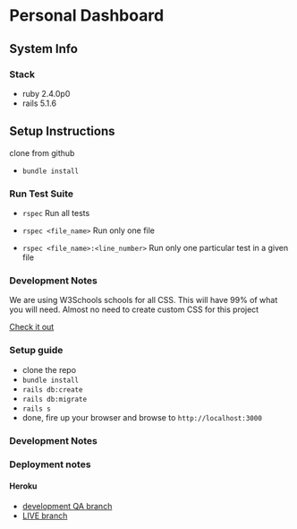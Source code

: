 # Personal Dashboard

## System Info

### Stack
- ruby 2.4.0p0
- rails 5.1.6

## Setup Instructions
clone from github

- `bundle install`

### Run Test Suite
- `rspec` Run all tests

- `rspec <file_name>` Run only one file

- `rspec <file_name>:<line_number>` Run only one particular test in a given file

### Development Notes

We are using W3Schools schools for all CSS. This will have 99% of what you will need.
Almost no need to create custom CSS for this project

[Check it out](https://www.w3schools.com/w3css/w3css_intro.asp)

### Setup guide
- clone the repo
- `bundle install`
- `rails db:create`
- `rails db:migrate`
- `rails s`
- done, fire up your browser and browse to `http://localhost:3000`
### Development Notes

### Deployment notes

#### Heroku

- [development QA branch](https://dev-personal-dashboard.herokuapp.com/)
- [LIVE branch](https://live-personal-dashboard.herokuapp.com/)



<!--* System dependencies-->

<!--* Configuration-->

<!--* Database creation-->

<!--* Database initialization-->

<!--* How to run the test suite-->

<!--* Services (job queues, cache servers, search engines, etc.)-->

<!--* Deployment instructions-->

<!--* ...-->

